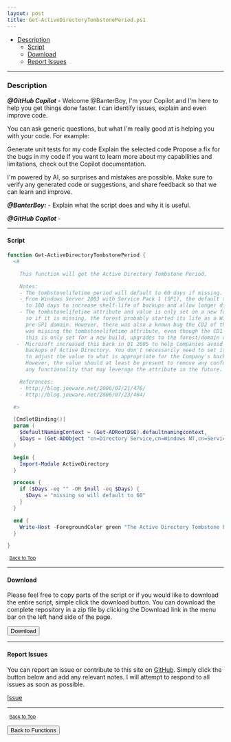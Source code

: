 ```yaml
---
layout: post
title: Get-ActiveDirectoryTombstonePeriod.ps1
---
```


- [Description](#description)
  - [Script](#script)
  - [Download](#download)
  - [Report Issues](#report-issues)

---

### Description

**_@GitHub Copilot_** - Welcome @BanterBoy, I'm your Copilot and I'm here to help you get things done faster. I can identify issues, explain and even improve code.

You can ask generic questions, but what I'm really good at is helping you with your code. For example:

Generate unit tests for my code
Explain the selected code
Propose a fix for the bugs in my code
If you want to learn more about my capabilities and limitations, check out the Copilot documentation.

I'm powered by AI, so surprises and mistakes are possible. Make sure to verify any generated code or suggestions, and share feedback so that we can learn and improve.

**_@BanterBoy:_** - Explain what the script does and why it is useful.

**_@GitHub Copilot_** -

---

#### Script

```powershell
function Get-ActiveDirectoryTombstonePeriod {
  <#

    This function will get the Active Directory Tombstone Period.

    Notes:
    - The tombstonelifetime period will default to 60 days if missing.
    - From Windows Server 2003 with Service Pack 1 (SP1), the default tombstonelifetime value is set
      to 180 days to increase shelf-life of backups and allow longer disconnection times.
    - The tombstonelifetime attribute and value is only set on a new forest build and not an upgrade,
      so if it is missing, the forest probably started its life as a Windows 2000 or Windows 2003
      pre-SP1 domain. However, there was also a known bug the CD2 of the Windows 2003 R2 media which
      was missing the tombstonelifetime attribute, even though the CD1 media is Windows 2003 SP1. As
      this is only set for a new build, upgrades to the forest/domain over the years does not fix this.
   -  Microsoft increased this back in Q1 2005 to help Companies avoid issues with management and
      backups of Active Directory. You don't necessarily need to set it to 180 days. It is preferable
      to adjust the value to what is appropriate for the Company's backup and recovery strategy.
      However, the value should at least be present to remove any confusion for future assessments and
      any functionality that may leverage the attribute in the future.

    References:
    - http://blog.joeware.net/2006/07/21/476/
    - http://blog.joeware.net/2006/07/23/484/

  #>

  [CmdletBinding()]
  param (
    $defaultNamingContext = (Get-ADRootDSE).defaultnamingcontext,
    $Days = (Get-ADObject "cn=Directory Service,cn=Windows NT,cn=Services,cn=Configuration,$defaultNamingContext" -properties "tombstonelifetime").tombstonelifetime
  )

  begin {
    Import-Module ActiveDirectory
  }

  process {
    if ($Days -eq "" -OR $null -eq $Days) {
      $Days = "missing so will default to 60"
    }
  }

  end {
    Write-Host -ForegroundColor green "The Active Directory Tombstone Period is $Days days."
  }

}
```

<span style="font-size:11px;"><a href="#"><i class="fas fa-caret-up" aria-hidden="true" style="color: white; margin-right:5px;"></i>Back to Top</a></span>

---

#### Download

Please feel free to copy parts of the script or if you would like to download the entire script, simple click the download button. You can download the complete repository in a zip file by clicking the Download link in the menu bar on the left hand side of the page.

<button class="btn" type="submit" onclick="window.open('/PowerShell/functions/activeDirectory/Get-ActiveDirectoryTombstonePeriod.ps1')">
    <i class="fa fa-cloud-download-alt">
    </i>
        Download
</button>

---

#### Report Issues

You can report an issue or contribute to this site on <a href="https://github.com/BanterBoy/scripts-blog/issues">GitHub</a>. Simply click the button below and add any relevant notes. I will attempt to respond to all issues as soon as possible.

<!-- Place this tag where you want the button to render. -->

<a class="github-button" href="https://github.com/BanterBoy/scripts-blog/issues/new?title=Get-ActiveDirectoryTombstonePeriod.ps1&body=There is a problem with this function. Please find details below." data-show-count="true" aria-label="Issue BanterBoy/scripts-blog on GitHub">Issue</a>

---

<span style="font-size:11px;"><a href="#"><i class="fas fa-caret-up" aria-hidden="true" style="color: white; margin-right:5px;"></i>Back to Top</a></span>

<a href="/menu/_pages/functions.html">
    <button class="btn">
        <i class='fas fa-reply'>
        </i>
            Back to Functions
    </button>
</a>

[1]: http://ecotrust-canada.github.io/markdown-toc
[2]: https://github.com/googlearchive/code-prettify
